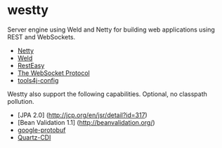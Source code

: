 # westty

Server engine using Weld and Netty for building web applications using REST and WebSockets.

* [Netty](http://netty.io)
* [Weld](http://seamframework.org/Weld)
* [RestEasy](http://www.jboss.org/resteasy)
* [The WebSocket Protocol](http://tools.ietf.org/html/rfc6455)
* [tools4j-config](https://github.com/deephacks/tools4j-config)

Westty also support the following capabilities. Optional, no classpath pollution.

* [JPA 2.0] (http://jcp.org/en/jsr/detail?id=317)
* [Bean Validation 1.1] (http://beanvalidation.org/)
* [google-protobuf](http://code.google.com/p/protobuf)
* [Quartz-CDI](http://quartz-scheduler.org)
